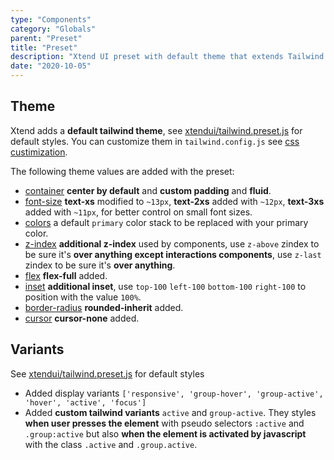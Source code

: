 ```yaml
---
type: "Components"
category: "Globals"
parent: "Preset"
title: "Preset"
description: "Xtend UI preset with default theme that extends Tailwind default theme."
date: "2020-10-05"
---
```


## Theme

Xtend adds a **default tailwind theme**, see [xtendui/tailwind.preset.js](https://github.com/minimit/xtendui/blob/beta/tailwind.preset.js) for default styles. You can customize them in `tailwind.config.js` see [css custimization](/introduction/getting-started/setup#css-customization).

The following theme values are added with the preset:

* [container](https://tailwindcss.com/docs/container) **center by default** and **custom padding** and **fluid**.
* [font-size](https://tailwindcss.com/docs/font-size) **text-xs** modified to `~13px`, **text-2xs** added with `~12px`, **text-3xs** added with `~11px`, for better control on small font sizes.
* [colors](https://tailwindcss.com/docs/customizing-colors) a default `primary` color stack to be replaced with your primary color.
* [z-index](https://tailwindcss.com/docs/font-size) **additional z-index** used by components, use `z-above` zindex to be sure it's **over anything except interactions components**, use `z-last` zindex to be sure it's **over anything**.
* [flex](https://tailwindcss.com/docs/flex) **flex-full** added.
* [inset](https://tailwindcss.com/docs/top-right-bottom-left) **additional inset**, use `top-100` `left-100` `bottom-100` `right-100` to position with the value `100%`.
* [border-radius](https://tailwindcss.com/docs/border-radius) **rounded-inherit** added.
* [cursor](https://tailwindcss.com/docs/cursor) **cursor-none** added.

## Variants

See [xtendui/tailwind.preset.js](https://github.com/minimit/xtendui/blob/beta/tailwind.preset.js) for default styles

* Added display variants `['responsive', 'group-hover', 'group-active', 'hover', 'active', 'focus']`
* Added **custom tailwind variants** `active` and `group-active`. They styles **when user presses the element** with pseudo selectors `:active` and `.group:active` but also **when the element is activated by javascript** with the class `.active` and `.group.active`.
